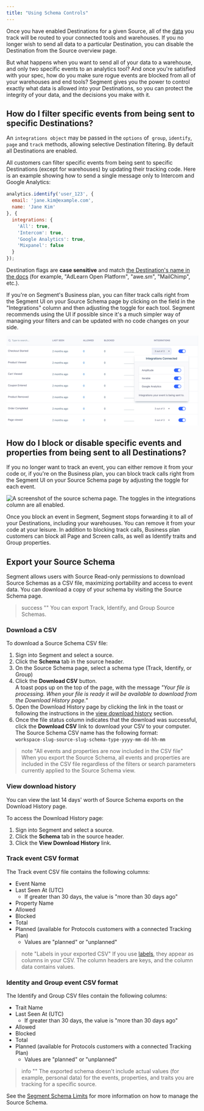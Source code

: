 ```yaml
---
title: "Using Schema Controls"
---
```


Once you have enabled Destinations for a given Source, all of the [data](/docs/connections/spec/) you track will be routed to your connected tools and warehouses. If you no longer wish to send all data to a particular Destination, you can disable the Destination from the Source overview page. 

But what happens when you want to send all of your data to a warehouse, and only two specific events to an analytics tool? And once you're satisfied with your spec, how do you make sure rogue events are blocked from all of your warehouses and end tools? Segment gives you the power to control exactly what data is allowed into your Destinations, so you can protect the integrity of your data, and the decisions you make with it.


## How do I filter specific events from being sent to specific Destinations?

An `integrations object` may be passed in the `options` of  `group`, `identify`, `page` and `track` methods, allowing selective Destination filtering. By default all Destinations are enabled.

All customers can filter specific events from being sent to specific Destinations (except for warehouses) by updating their tracking code. Here is an example showing how to send a single message only to Intercom and Google Analytics:

```js
analytics.identify('user_123', {
  email: 'jane.kim@example.com',
  name: 'Jane Kim'
}, {
  integrations: {
    'All': true,
    'Intercom': true,
    'Google Analytics': true,
    'Mixpanel': false
  }
});
```

Destination flags are **case sensitive** and match [the Destination's name in the docs](/docs/connections/destinations/catalog/) (for example, "AdLearn Open Platform", "awe.sm", "MailChimp", etc.).

If you're on Segment's Business plan, you can filter track calls right from the Segment UI on your Source Schema page by clicking on the field in the "Integrations" column and then adjusting the toggle for each tool. Segment recommends using the UI if possible since it's a much simpler way of managing your filters and can be updated with no code changes on your side.

![A screenshot of the source schema page. The user is hovered over the integrations column, and a popup showing the three integrations connected to the event appears.](images/destination-control.png)

## How do I block or disable specific events and properties from being sent to all Destinations?

If you no longer want to track an event, you can either remove it from your code or, if you're on the Business plan, you can block track calls right from the Segment UI on your Source Schema page by adjusting the toggle for each event.

![A screenshot of the source schema page. The toggles in the integrations column are all enabled.](/docs/protocols/images/event-filters.png)

Once you block an event in Segment, Segment stops forwarding it to all of your Destinations, including your warehouses. You can remove it from your code at your leisure. In addition to blocking track calls, Business plan customers can block all Page and Screen calls, as well as Identify traits and Group properties. 

## Export your Source Schema

Segment allows users with Source Read-only permissions to download Source Schemas as a CSV file, maximizing portability and access to event data. You can download a copy of your schema by visiting the Source Schema page. 

> success ""
> You can export Track, Identify, and Group Source Schemas.

### Download a CSV

To download a Source Schema CSV file: 
1. Sign into Segment and select a source.
2. Click the **Schema** tab in the source header.
3. On the Source Schema page, select a schema type (Track, Identify, or Group)
4. Click the **Download CSV** button. <br/> A toast pops up on the top of the page, with the message *"Your file is processing. When your file is ready it will be available to download from the Download History page."* 
5. Open the Download History page by clicking the link in the toast or following the instructions in the [view download history](#view-download-history) section.
6. Once the file status column indicates that the download was successful, click the **Download CSV** link to download your CSV to your computer.<br/> The Source Schema CSV name has the following format:<br/>`workspace-slug-source-slug-schema-type-yyyy-mm-dd-hh-mm`

> note "All events and properties are now included in the CSV file"
> When you export the Source Schema, all events and properties are included in the CSV file regardless of the filters or search parameters currently applied to the Source Schema view. 

### View download history

You can view the last 14 days' worth of Source Schema exports on the Download History page. 

To access the Download History page:
1. Sign into Segment and select a source.
2. Click the **Schema** tab in the source header.
3. Click the **View Download History** link.

### Track event CSV format
The Track event CSV file contains the following columns:
- Event Name
- Last Seen At (UTC)
  - If greater than 30 days, the value is "more than 30 days ago"
- Property Name
- Allowed
- Blocked
- Total
- Planned (available for Protocols customers with a connected Tracking Plan)
  - Values are "planned" or "unplanned"

> note "Labels in your exported CSV"
> If you use [labels](/docs/protocols/tracking-plan/create/#add-a-label), they appear as columns in your CSV. The column headers are keys, and the column data contains values.

### Identity and Group event CSV format
The Identify and Group CSV files contain the following columns:
- Trait Name
- Last Seen At (UTC)
  - If greater than 30 days, the value is "more than 30 days ago"
- Allowed
- Blocked
- Total
- Planned (available for Protocols customers with a connected Tracking Plan)
  - Values are "planned" or "unplanned"

> info ""
> The exported schema doesn't include actual values (for example, personal data) for the events, properties, and traits you are tracking for a specific source.

See the [Segment Schema Limits](/docs/connections/schema-unique-limits/) for more information on how to manage the Source Schema. 
